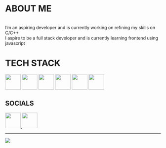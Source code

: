 # ABOUT ME
<br>I’m an aspiring developer and is currently working on refining my skills on C/C++<br>
I aspire to be a full stack developer and is currently learning frontend using javascript <br>  

# TECH STACK
<img src="https://github.com/Kiwinrar/kiwinrar/assets/162717863/918418f9-a94b-4e9e-aa2c-73d152a8a12b" style="width: 50px;">
<img src="https://github.com/Kiwinrar/kiwinrar/assets/162717863/51846e2a-e6ff-4873-9fb0-4a3357b0fbd2" style="width: 50px;">
<img src="https://github.com/Kiwinrar/kiwinrar/assets/162717863/30f2b6b7-018c-4ab4-92ce-902863e44ca9" style="width: 50px;">
<img src="https://github.com/Kiwinrar/kiwinrar/assets/162717863/98191e1b-c3ca-4088-9286-5d3f53814d96" style="width: 50px;">
<img src="https://github.com/Kiwinrar/kiwinrar/assets/162717863/640fc8f8-1f62-4823-bc74-1d1d6e29d22e" style="width: 50px;">
<img src="https://github.com/Kiwinrar/kiwinrar/assets/162717863/01196ebe-5a0b-4aab-bfbd-ce0d030634f3" style="width: 50px;">


## SOCIALS


<a href="https://linkedin.com/in/kumar-saksham-455424295">
  <img src="https://github.com/Kiwinrar/kiwinrar/assets/162717863/023750aa-8d9a-46ab-97b1-1cc9a434cf4c" style="width: 50px;">
</a>
<a href="https://www.instagram.com/_sxchm_/">
  <img src="https://github.com/Kiwinrar/kiwinrar/assets/162717863/a510d8b1-1ddf-46a9-b8c2-75bde7a359d7" style="width: 50px;">
  
</a>

---
[![](https://visitcount.itsvg.in/api?id=Kiwinrar&icon=0&color=0)](https://visitcount.itsvg.in)

<!-- Proudly created with GPRM ( https://gprm.itsvg.in ) -->
